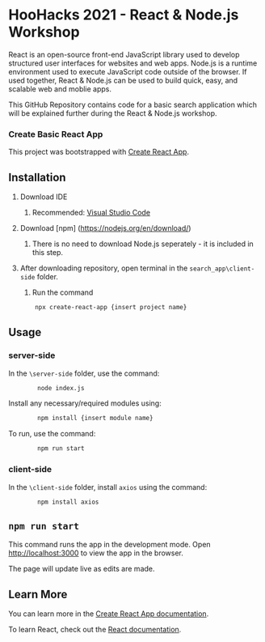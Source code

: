 # HooHacks 2021 - React & Node.js Workshop

React is an open-source front-end JavaScript library used to develop structured user interfaces for websites and web apps.  Node.js is a runtime environment used to execute JavaScript code outside of the browser.  If used together, React & Node.js can be used to build quick, easy, and scalable web and moblie apps.  

This GitHub Repository contains code for a basic search application which will be explained further during the React & Node.js workshop.


### Create Basic React App

This project was bootstrapped with [Create React App](https://github.com/facebook/create-react-app).

## Installation

1. Download IDE 
    1. Recommended: [Visual Studio Code](https://visualstudio.microsoft.com/)

2. Download [npm] (https://nodejs.org/en/download/)
    1. There is no need to download Node.js seperately - it is included in this step.

3. After downloading repository, open terminal in the ```search_app\client-side``` folder.
    1. Run the command 
    ```bash
        npx create-react-app {insert project name}
    ```

## Usage

### server-side

In the ```\server-side``` folder, use the command: 
```bash
        node index.js
```

Install any necessary/required modules using: 
```bash
        npm install {insert module name}
```

To run, use the command:
```bash
        npm run start
```

### client-side

In the ```\client-side``` folder, install ```axios``` using the command: 
```bash
        npm install axios
```


## `npm run start`

This command runs the app in the development mode. Open [http://localhost:3000](http://localhost:3000) to view the app in the browser.

The page will update live as edits are made.

## Learn More

You can learn more in the [Create React App documentation](https://facebook.github.io/create-react-app/docs/getting-started).

To learn React, check out the [React documentation](https://reactjs.org/).
